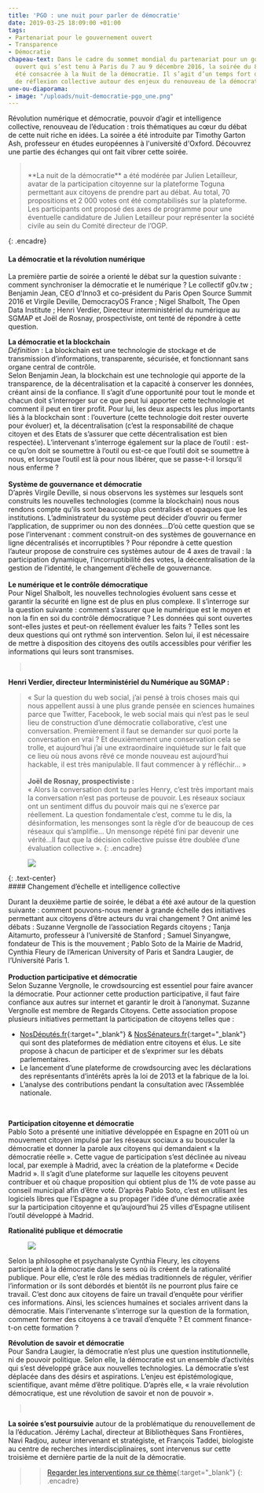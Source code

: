 ```yaml
---
title: 'PGO : une nuit pour parler de démocratie'
date: 2019-03-25 18:09:00 +01:00
tags:
- Partenariat pour le gouvernement ouvert
- Transparence
- Démocratie
chapeau-text: Dans le cadre du sommet mondial du partenariat pour un gouvernement
  ouvert qui s’est tenu à Paris du 7 au 9 décembre 2016, la soirée du 8 décembre a
  été consacrée à la Nuit de la démocratie. Il s’agit d’un temps fort de débat et
  de réflexion collective autour des enjeux du renouveau de la démocratie.
une-ou-diaporama:
- image: "/uploads/nuit-democratie-pgo_une.png"
---
```


Révolution numérique et démocratie, pouvoir d’agir et intelligence collective, renouveau de l’éducation : trois thématiques au cœur du débat de cette nuit riche en idées. La soirée a été introduite par Timothy Garton Ash, professeur en études européennes à l'université d'Oxford. Découvrez une partie des échanges qui ont fait vibrer cette soirée.
> <br>
> **La nuit de la démocratie** a été modérée par Julien Letailleur, avatar de la participation citoyenne sur la plateforme Toguna permettant aux citoyens de prendre part au débat. Au total, 70 propositions et 2 000 votes ont été comptabilisés sur la plateforme. Les participants ont proposé des axes de programme pour une éventuelle candidature de Julien Letailleur pour représenter la société civile au sein du Comité directeur de l’OGP.
{: .encadre}

#### La démocratie et la révolution numérique

La première partie de soirée a orienté le débat sur la question suivante : comment synchroniser la démocratie et le numérique ?  Le collectif g0v.tw ; Benjamin Jean, CEO d'Inno3 et co-président du Paris Open Source Summit 2016 et Virgile Deville, DemocracyOS France ; Nigel Shalbolt, The Open Data Institute ; Henri Verdier, Directeur interministériel du numérique au SGMAP et Joël de Rosnay, prospectiviste, ont tenté de répondre à cette question.

**La démocratie et la blockchain**<br>
*Définition* : La blockchain est une technologie de stockage et de transmission d’informations, transparente, sécurisée, et fonctionnant sans organe central de contrôle.
<br>
Selon Benjamin Jean, la blockchain est une technologie qui apporte de la transparence, de la décentralisation et la capacité à conserver les données, créant ainsi de la confiance. Il s’agit d’une opportunité pour tout le monde et chacun doit s’interroger sur ce que peut lui apporter cette technologie et comment il peut en tirer profit. Pour lui, les deux aspects les plus importants liés à la blockchain sont : l’ouverture (cette technologie doit rester ouverte pour évoluer) et, la décentralisation (c’est la responsabilité de chaque citoyen et des Etats de s’assurer que cette décentralisation est bien respectée). L’intervenant s’interroge également sur la place de l’outil :  est-ce qu’on doit se soumettre à l’outil ou est-ce que l’outil doit se soumettre à nous, et lorsque l’outil est là pour nous libérer, que se passe-t-il lorsqu’il nous enferme ?
<br>
<br>
**Système de gouvernance et démocratie**<br>
D’après Virgile Deville, si nous observons les systèmes sur lesquels sont construits les nouvelles technologies (comme la blockchain) nous nous rendons compte qu’ils sont beaucoup plus centralisés et opaques que les institutions. L’administrateur du système peut décider d’ouvrir ou fermer l’application, de supprimer ou non des données…D’où cette question que se pose l’intervenant : comment construit-on des systèmes de gouvernance en ligne décentralisés et incorruptibles ?  Pour répondre à cette question l’auteur propose de construire ces systèmes autour de 4 axes de travail : la participation dynamique, l’incorruptibilité des votes, la décentralisation de la gestion de l’identité, le changement d’échelle de gouvernance.
<br>
<br>
**Le numérique et le contrôle démocratique**<br>
Pour Nigel Shalbolt, les nouvelles technologies évoluent sans cesse et garantir la sécurité en ligne est de plus en plus complexe. Il s’interroge sur la question suivante : comment s’assurer que le numérique est le moyen et non la fin en soi du contrôle démocratique ? Les données qui sont ouvertes sont-elles justes et peut-on réellement évaluer les faits ? Telles sont les deux questions qui ont rythmé son intervention. Selon lui, il est nécessaire de mettre à disposition des citoyens des outils accessibles pour vérifier les informations qui leurs sont transmises.



> <br>
**Henri Verdier, directeur Interministériel du Numérique au SGMAP :**<br>
> « Sur la question du web social, j’ai pensé à trois choses mais qui nous appellent aussi à une plus grande pensée en sciences humaines parce que Twitter, Facebook, le web social mais qui n’est pas le seul lieu de construction d’une démocratie collaborative, c’est une conversation. Premièrement il faut se demander sur quoi porte la conversation en vrai ? Et deuxièmement une conservation cela se trolle, et aujourd’hui j’ai une extraordinaire inquiétude sur le fait que ce lieu où nous avons rêvé ce monde nouveau est aujourd’hui hackable, il est très manipulable. Il faut commencer à y réfléchir… » <br>
> <br>
> **Joël de Rosnay, prospectiviste :**<br>
« Alors la conversation dont tu parles Henry, c’est très important mais la conversation n’est pas porteuse de pouvoir. Les réseaux sociaux ont un sentiment diffus du pouvoir mais qui ne s’exerce par réellement. La  question fondamentale c’est, comme tu le dis, la désinformation, les mensonges sont la règle d’or de beaucoup de ces réseaux qui s’amplifie… Un mensonge répété fini par devenir une vérité…Il faut que la décision collective puisse être doublée d’une évaluation collective ».
{: .encadre}
<figure class='image-centre' style='width: 80%;'>
<img src="/uploads/nuit-democratie-pgo-verdier.jpg"/></figure>
{: .text-center}
<br>
#### Changement d’échelle et intelligence collective

Durant la deuxième partie de soirée, le débat a été axé autour de  la question suivante : comment pouvons-nous mener à grande échelle des initiatives permettant aux citoyens d’être acteurs du vrai changement ? Ont animé les débats : Suzanne Vergnolle de l’association  Regards citoyens ; Tanja Aitamurto, professeur à l’université de Stanford ; Samuel Sinyangwe,  fondateur de This is the mouvement ; Pablo Soto de la Mairie de Madrid, Cynthia Fleury de l’American University of Paris et Sandra Laugier, de l’Université Paris 1.
<br>
<br>
**Production participative et démocratie**<br>
Selon Suzanne Vergnolle, le crowdsourcing est essentiel pour faire avancer la démocratie. Pour actionner cette production participative, il faut faire confiance aux autres sur internet et garantir le droit à l’anonymat. Suzanne Vergnolle est membre de Regards Citoyens. Cette association propose plusieurs initiatives permettant la participation de citoyens telles que :
* [NosDéputés.fr](https://www.regardscitoyens.org/nosdeputes-fr/){:target="_blank"} & [NosSénateurs.fr](https://www.regardscitoyens.org/nossenateurs-fr/){:target="_blank"} qui sont des plateformes de médiation entre citoyens et élus. Le site propose à chacun de participer et de s’exprimer sur les débats parlementaires.
* Le lancement d’une plateforme de crowdsourcing  avec  les déclarations des représentants d’intérêts après la loi de 2013 et la fabrique de la loi.
* L’analyse des contributions pendant la consultation avec l’Assemblée nationale.
<br>

**Participation citoyenne et démocratie**<br>
Pablo Soto a présenté une initiative développée en Espagne en 2011 où un mouvement citoyen impulsé par les réseaux sociaux a su bousculer la démocratie et donner la parole aux citoyens qui demandaient « la démocratie réelle ». Cette vague de participation s’est déclinée au niveau local, par exemple à Madrid, avec la création de la plateforme « Decide Madrid ». Il s’agit d’une plateforme sur laquelle les citoyens peuvent contribuer et où chaque proposition qui obtient plus de 1% de vote passe au conseil municipal afin d’être voté. D’après Pablo Soto, c’est en utilisant les logiciels libres que l’Espagne a su propager l’idée d’une démocratie axée sur la participation citoyenne et qu’aujourd’hui 25 villes d’Espagne utilisent l’outil développé à Madrid.

**Rationalité publique et démocratie**
<figure class='image-right' style='width: 30%; margin-right: 10px;'>
<img src="/uploads/nuit-democratie-pgo-cynthia_fleury-sandra_laugier_3.jpg"/></figure>
Selon la philosophe et psychanalyste Cynthia Fleury, les citoyens participent à la démocratie dans le sens où ils créent de la rationalité publique. Pour elle, c’est le rôle des médias traditionnels de réguler, vérifier l’information or ils sont débordés et bientôt ils ne pourront plus faire ce travail. C’est donc aux citoyens de faire un travail d’enquête pour vérifier ces informations. Ainsi, les sciences humaines et sociales arrivent dans la démocratie. Mais l’intervenante s’interroge sur la question de la formation, comment former des citoyens à ce travail d’enquête ? Et comment finance-t-on cette formation ?

**Révolution de savoir et démocratie**<br>
Pour Sandra Laugier, la démocratie n’est plus une question institutionnelle, ni de pouvoir politique. Selon elle, la démocratie est un ensemble d’activités qui s’est développé grâce aux nouvelles technologies. La démocratie s’est déplacée dans des désirs et aspirations. L’enjeu est épistémologique, scientifique, avant même d’être politique. D’après elle, « la vraie révolution démocratique, est une révolution de savoir et non de pouvoir ».
<br>
> <br>
**La soirée s’est poursuivie** autour de la problématique du renouvellement de la l’éducation. Jérémy Lachal, directeur at Bibliothèques Sans Frontières, Navi Radjou, auteur intervenant et stratégiste, et François Taddei, biologiste au centre de recherches interdisciplinaires, sont intervenus sur cette troisième et dernière partie de la nuit de la démocratie.
>> [Regarder les interventions sur ce thème](https://www.youtube.com/watch?v=3RhHtl2uQvs&feature=youtu.be&t=8217){:target="_blank"}
{: .encadre}
